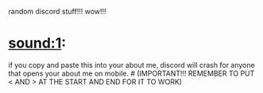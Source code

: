 random discord stuff!!! wow!!!

# **<sound:1>**:
 if you copy and paste this into your about me, discord will crash for anyone that opens your about me on mobile. # (IMPORTANT!!! REMEMBER TO PUT < AND > AT THE START AND END FOR IT TO WORK)
